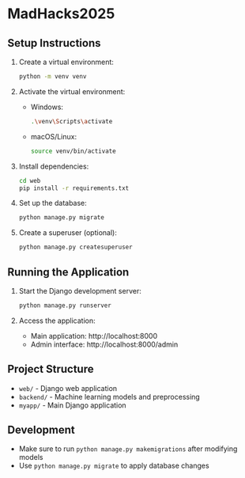 # MadHacks2025

## Setup Instructions

1. Create a virtual environment:
   ```bash
   python -m venv venv
   ```

2. Activate the virtual environment:
   - Windows:
     ```bash
     .\venv\Scripts\activate
     ```
   - macOS/Linux:
     ```bash
     source venv/bin/activate
     ```

3. Install dependencies:
   ```bash
   cd web
   pip install -r requirements.txt
   ```

4. Set up the database:
   ```bash
   python manage.py migrate
   ```

5. Create a superuser (optional):
   ```bash
   python manage.py createsuperuser
   ```

## Running the Application

1. Start the Django development server:
   ```bash
   python manage.py runserver
   ```

2. Access the application:
   - Main application: http://localhost:8000
   - Admin interface: http://localhost:8000/admin

## Project Structure

- `web/` - Django web application
- `backend/` - Machine learning models and preprocessing
- `myapp/` - Main Django application

## Development

- Make sure to run `python manage.py makemigrations` after modifying models
- Use `python manage.py migrate` to apply database changes